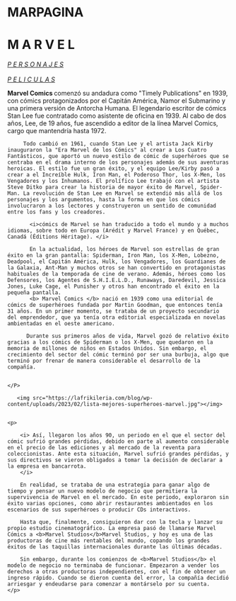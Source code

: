 # MARPAGINA
<!DOCTYPE html>
<html>
    <head>
        <title>- M A R V E L -</title>
    </head>
   <h1> M A R V E L </h1>
   <body> 
     <a  href="PERSONAJES.html"> <i> P E R S O N A J E S</i> </a> <br>
     <br>
     <a href="PELICULAS.html"> <i>P E L I C U L A S</i> </a>
    <P>
          <b> Marvel Comics </b> comenzó su andadura como "Timely Publications" en 1939, con cómics protagonizados por el Capitán América, Namor el Submarino y una primera versión de Antorcha Humana. El legendario escritor de cómics Stan Lee fue contratado como asistente de oficina en 1939. Al cabo de dos años, Lee, de 19 años, fue ascendido a editor de la línea Marvel Comics, cargo que mantendría hasta 1972.

         Todo cambió en 1961, cuando Stan Lee y el artista Jack Kirby inauguraron la "Era Marvel de los Cómics" al crear a Los Cuatro Fantásticos, que aportó un nuevo estilo de cómic de superhéroes que se centraba en el drama interno de los personajes además de sus aventuras heroicas. El estilo fue un gran éxito, y el equipo Lee/Kirby pasó a crear a el Increíble Hulk, Iron Man, el Poderoso Thor, los X-Men, los Vengadores y los Inhumanos. El prolífico Lee trabajó con el artista Steve Ditko para crear la historia de mayor éxito de Marvel, Spider-Man. La revolución de Stan Lee en Marvel se extendió más allá de los personajes y los argumentos, hasta la forma en que los cómics involucraron a los lectores y construyeron un sentido de comunidad entre los fans y los creadores.

           <i>cómics de Marvel se han traducido a todo el mundo y a muchos idiomas, sobre todo en Europa (Arédit y Marvel France) y en Québec, Canadá (Éditions Héritage). </i> 

           En la actualidad, los héroes de Marvel son estrellas de gran éxito en la gran pantalla: Spiderman, Iron Man, los X-Men, Lobezno, Deadpool, el Capitán América, Hulk, los Vengadores, los Guardianes de la Galaxia, Ant-Man y muchos otros se han convertido en protagonistas habituales de la temporada de cine de verano. Además, héroes como los Defensores, los Agentes de S.H.I.E.L.D., Runaways, Daredevil, Jessica Jones, Luke Cage, el Punisher y otros han encontrado el éxito en la pequeña pantalla.
           <b> Marvel Comics </b> nació en 1939 como una editorial de cómics de superhéroes fundada por Martin Goodman, que entonces tenía 31 años. En un primer momento, se trataba de un proyecto secundario del emprendedor, que ya tenía otra editorial especializada en novelas ambientadas en el oeste americano.

          Durante sus primeros años de vida, Marvel gozó de relativo éxito gracias a los cómics de Spiderman o los X-Men, que quedaron en la memoria de millones de niños en Estados Unidos. Sin embargo, el crecimiento del sector del cómic terminó por ser una burbuja, algo que terminó por frenar de manera considerable el desarrollo de la compañía.

           
    </P>

       <img src="https://lafrikileria.com/blog/wp-content/uploads/2023/02/lista-mejores-superheroes-marvel.jpg"></img>


    <p>
    
        <i> Así, llegaron los años 90, un periodo en el que el sector del cómic sufrió grandes pérdidas, debido en parte al aumento considerable en el precio de las ediciones y al mercado de la reventa para coleccionistas. Ante esta situación, Marvel sufrió grandes pérdidas, y sus directivos se vieron obligados a tomar la decisión de declarar a la empresa en bancarrota.
        </i>
        
        En realidad, se trataba de una estrategia para ganar algo de tiempo y pensar un nuevo modelo de negocio que permitiera la supervivencia de Marvel en el mercado. En este periodo, exploraron sin éxito varias opciones, como abrir restaurantes ambientados en los escenarios de sus superhéroes o producir CDs interactivos.
        
        Hasta que, finalmente, consiguieron dar con la tecla y lanzar su propio estudio cinematográfico. La empresa pasó de llamarse Marvel Cómics a <b>Marvel Studios</b>Marvel Studios, y hoy es una de las productoras de cine más rentables del mundo, copando los grandes éxitos de las taquillas internacionales durante las últimas décadas.
        
        Sin embargo, durante los comienzos de <b>Marvel Studios</b> el modelo de negocio no terminaba de funcionar. Empezaron a vender los derechos a otras productoras independientes, con el fin de obtener un ingreso rápido. Cuando se dieron cuenta del error, la compañía decidió arriesgar y endeudarse para comenzar a montárselo por su cuenta.
    </p>
   </body>

</html>
